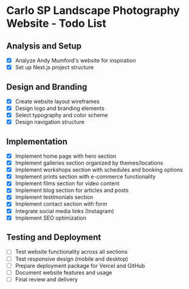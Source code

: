# Carlo SP Landscape Photography Website - Todo List

## Analysis and Setup
- [x] Analyze Andy Mumford's website for inspiration
- [x] Set up Next.js project structure

## Design and Branding
- [x] Create website layout wireframes
- [x] Design logo and branding elements
- [x] Select typography and color scheme
- [x] Design navigation structure

## Implementation
- [x] Implement home page with hero section
- [x] Implement galleries section organized by themes/locations
- [x] Implement workshops section with schedules and booking options
- [x] Implement prints section with e-commerce functionality
- [x] Implement films section for video content
- [x] Implement blog section for articles and posts
- [x] Implement testimonials section
- [x] Implement contact section with form
- [x] Integrate social media links (Instagram)
- [x] Implement SEO optimization

## Testing and Deployment
- [ ] Test website functionality across all sections
- [ ] Test responsive design (mobile and desktop)
- [ ] Prepare deployment package for Vercel and GitHub
- [ ] Document website features and usage
- [ ] Final review and delivery
